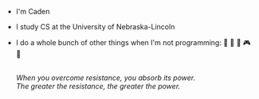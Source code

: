 - I'm Caden
- I study CS at the University of Nebraska-Lincoln
- I do a whole bunch of other things when I'm not programming: 🏀 🏈 🎹 🎮 📖<br/><br/>

  *When you overcome resistance, you absorb its power.*<br/>
  *The greater the resistance, the greater the power.*<br/>

